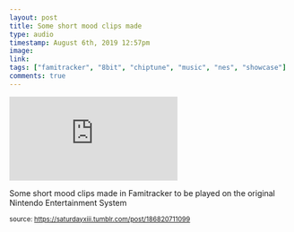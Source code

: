 ```yaml
---
layout: post
title: Some short mood clips made
type: audio
timestamp: August 6th, 2019 12:57pm
image: 
link: 
tags: ["famitracker", "8bit", "chiptune", "music", "nes", "showcase"]
comments: true
---
```

<embed type="audio/mpeg" src="https://bandcamp.com/stream_redirect?enc=mp3-128&amp;track_id=2323976698&amp;ts=1618416879&amp;t=18c978a35b3b5c9154803097ddffc9cf2639f5d8">
       
Some short mood clips made in Famitracker to be played on the original Nintendo Entertainment System
 
  
<small>source: https://saturdayxiii.tumblr.com/post/186820711099</small>